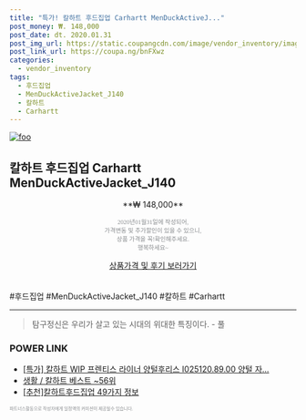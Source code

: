 ```yaml
--- 
title: "특가! 칼하트 후드집업 Carhartt MenDuckActiveJ..." 
post_money: ₩. 148,000 
post_date: dt. 2020.01.31 
post_img_url: https://static.coupangcdn.com/image/vendor_inventory/images/2019/02/07/9/3/049c71b4-158f-4863-b6d7-3ccd1827f7b4.jpg 
post_link_url: https://coupa.ng/bnFXwz 
categories: 
  - vendor_inventory 
tags: 
  - 후드집업 
  - MenDuckActiveJacket_J140 
  - 칼하트 
  - Carhartt 
--- 
```

[![foo](https://static.coupangcdn.com/image/vendor_inventory/images/2019/02/07/9/3/049c71b4-158f-4863-b6d7-3ccd1827f7b4.jpg)](https://coupa.ng/bnFXwz) 

## 칼하트 후드집업 Carhartt MenDuckActiveJacket_J140 
<p style="text-align: center;">**₩ 148,000**</p> 
<p style="text-align: center;"><span style="color: #898c8f; font-family: Georgia,Times,serif; font-size: 0.75em;">2020년01월31일에 작성되어, <br>가격변동 및 추가할인이 있을 수 있으니,<br> 상품 가격을 꼭!확인해주세요.<br>행복하세요~</span> 
</p>	 
<div markdown="0" style="text-align: center;"><a href="https://coupa.ng/bnFXwz" class="btn btn--success">상품가격 및 후기 보러가기</a></div> 
<br><br> 
  #후드집업 #MenDuckActiveJacket_J140 #칼하트 #Carhartt 
<hr> 

> 탐구정신은 우리가 살고 있는 시대의 위대한 특징이다. - 풀 


### POWER LINK

* <a href="https://blog.naver.com/an0733/221789239024" target="_blank">[특가] 칼하트 WIP 프렌티스 라이너 양털후리스 I025120.89.00 양털 자...</a>
* <a href="https://blog.naver.com/santokki14/221779651275" target="_blank">생활 / 칼하트 베스트 ~56위</a>
* <a href="https://blog.naver.com/fasyy4321/221790853349" target="_blank">[추천]칼하트후드집업 49가지 정보</a>

<span style="color: #898c8f; font-family: Georgia,Times,serif; font-size: 0.55em;">파트너스활동으로 작성자에게 일정액의 커미션이 제공될수 있습니다.</span> 
